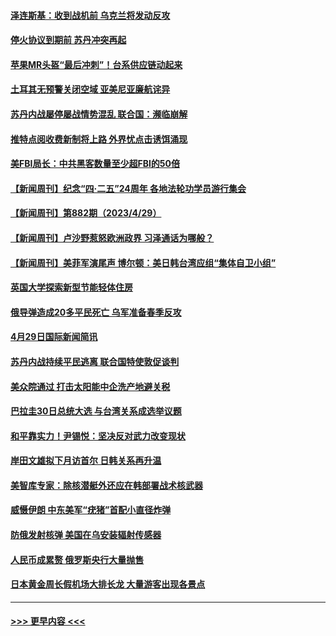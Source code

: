#### [泽连斯基：收到战机前 乌克兰将发动反攻](../pages/prog202/a103702125.md?t=05010043) 
#### [停火协议到期前 苏丹冲突再起](../pages/prog202/a103702116.md?t=05010043) 
#### [苹果MR头盔“最后冲刺”！台系供应链动起来](../pages/prog202/a103702066.md?t=05010043) 
#### [土耳其无预警关闭空域 亚美尼亚廉航诧异](../pages/prog202/a103701971.md?t=05010043) 
#### [苏丹内战屡停屡战情势混乱 联合国：濒临崩解](../pages/prog202/a103701955.md?t=05010043) 
#### [推特点阅收费新制将上路 外界忧点击诱饵涌现](../pages/prog202/a103701945.md?t=05010043) 
#### [美FBI局长：中共黑客数量至少超FBI的50倍](../pages/prog202/a103701927.md?t=05010043) 
#### [【新闻周刊】纪念“四·二五”24周年 各地法轮功学员游行集会](../pages/prog202/a103701891.md?t=05010043) 
#### [【新闻周刊】第882期（2023/4/29）](../pages/prog202/a103701890.md?t=05010043) 
#### [【新闻周刊】卢沙野惹怒欧洲政界 习泽通话为哪般？](../pages/prog202/a103701884.md?t=05010043) 
#### [【新闻周刊】美菲军演尾声 博尔顿：美日韩台湾应组“集体自卫小组”](../pages/prog202/a103701885.md?t=05010043) 
#### [英国大学探索新型节能轻体住房](../pages/prog202/a103701796.md?t=05010043) 
#### [俄导弹造成20多平民死亡 乌军准备春季反攻](../pages/prog202/a103701785.md?t=05010043) 
#### [4月29日国际新闻简讯](../pages/prog202/a103701786.md?t=05010043) 
#### [苏丹内战持续平民逃离 联合国特使敦促谈判](../pages/prog202/a103701782.md?t=05010043) 
#### [美众院通过 打击太阳能中企洗产地避关税](../pages/prog202/a103701671.md?t=05010043) 
#### [巴拉圭30日总统大选 与台湾关系成选举议题](../pages/prog202/a103701672.md?t=05010043) 
#### [和平靠实力！尹锡悦：坚决反对武力改变现状](../pages/prog202/a103701674.md?t=05010043) 
#### [岸田文雄拟下月访首尔 日韩关系再升温](../pages/prog202/a103701668.md?t=05010043) 
#### [美智库专家：除核潜艇外还应在韩部署战术核武器](../pages/prog202/a103701645.md?t=05010043) 
#### [威慑伊朗 中东美军“疣猪”首配小直径炸弹](../pages/prog202/a103701585.md?t=05010043) 
#### [防俄发射核弹 美国在乌安装辐射传感器](../pages/prog202/a103701594.md?t=05010043) 
#### [人民币成累赘 俄罗斯央行大量抛售](../pages/prog202/a103701589.md?t=05010043) 
#### [日本黄金周长假机场大排长龙 大量游客出现各景点](../pages/prog202/a103701572.md?t=05010043) 

----
#### [ >>> 更早内容 <<< ](../indexes/prog202-earlier.md)
